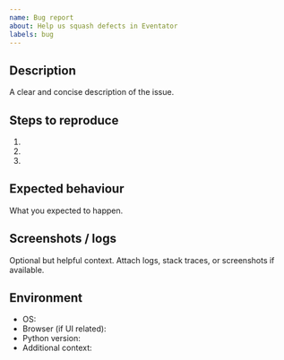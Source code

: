 ```yaml
---
name: Bug report
about: Help us squash defects in Eventator
labels: bug
---
```


## Description
A clear and concise description of the issue.

## Steps to reproduce
1. 
2. 
3. 

## Expected behaviour
What you expected to happen.

## Screenshots / logs
Optional but helpful context. Attach logs, stack traces, or screenshots if available.

## Environment
- OS: 
- Browser (if UI related): 
- Python version: 
- Additional context: 
